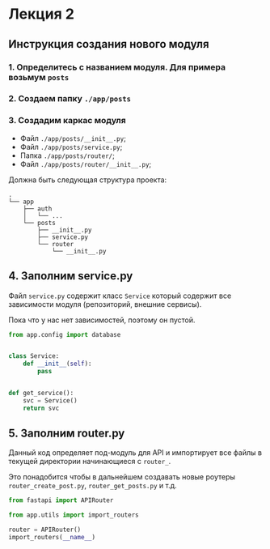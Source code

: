 # Лекция 2

## Инструкция создания нового модуля

### 1. Определитесь с названием модуля. Для примера возьмум `posts`

### 2. Создаем папку `./app/posts`

### 3. Создадим каркас модуля

- Файл `./app/posts/__init__.py`;
- Файл `./app/posts/service.py`;
- Папка `./app/posts/router/`;
- Файл `./app/posts/router/__init__.py`;

Должна быть следующая структура проекта:

```
.
└── app
    ├── auth
    │   └── ...
    └── posts
        ├── __init__.py
        ├── service.py
        └── router
            └── __init__.py

```

## 4. Заполним service.py

Файл `service.py` содержит класс `Service` который содержит все зависимости модуля (репозиторий, внешние сервисы).

Пока что у нас нет зависимостей, поэтому он пустой.

```py
from app.config import database


class Service:
    def __init__(self):
        pass


def get_service():
    svc = Service()
    return svc
```

## 5. Заполним router.py

Данный код определяет под-модуль для API и импортирует все файлы в текущей директории начинающиеся с `router_`.

Это понадобится чтобы в дальнейшем создавать новые роутеры `router_create_post.py`, `router_get_posts.py` и т.д.

```py
from fastapi import APIRouter

from app.utils import import_routers

router = APIRouter()
import_routers(__name__)
```

